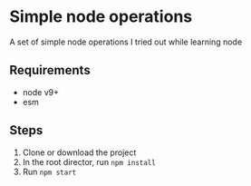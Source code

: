 # Simple node operations

A set of simple node operations I tried out while learning node

## Requirements
- node v9+
- esm

## Steps
1. Clone or download the project
2. In the root director, run ```npm install```
3. Run ```npm start```
